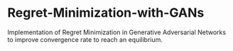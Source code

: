 # Regret-Minimization-with-GANs
Implementation of Regret Minimization in Generative Adversarial Networks to improve convergence rate to reach an equilibrium.
